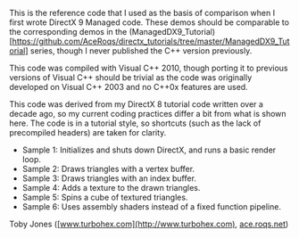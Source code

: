 This is the reference code that I used as the basis of comparison when I
first wrote DirectX 9 Managed code. These demos should be comparable to
the corresponding demos in the
(ManagedDX9_Tutorial)[https://github.com/AceRoqs/directx_tutorials/tree/master/ManagedDX9_Tutorial]
series, though I never published the C++ version previously.

This code was compiled with Visual C++ 2010, though porting it to
previous versions of Visual C++ should be trivial as the code was
originally developed on Visual C++ 2003 and no C++0x features are used.

This code was derived from my DirectX 8 tutorial code written over a
decade ago, so my current coding practices differ a bit from what is
shown here. The code is in a tutorial style, so shortcuts \(such as the
lack of precompiled headers\) are taken for clarity.

* Sample 1: Initializes and shuts down DirectX, and runs a basic render loop.
* Sample 2: Draws triangles with a vertex buffer.
* Sample 3: Draws triangles with an index buffer.
* Sample 4: Adds a texture to the drawn triangles.
* Sample 5: Spins a cube of textured triangles.
* Sample 6: Uses assembly shaders instead of a fixed function pipeline.

Toby Jones \([www.turbohex.com](http://www.turbohex.com), [ace.roqs.net](http://ace.roqs.net)\)

